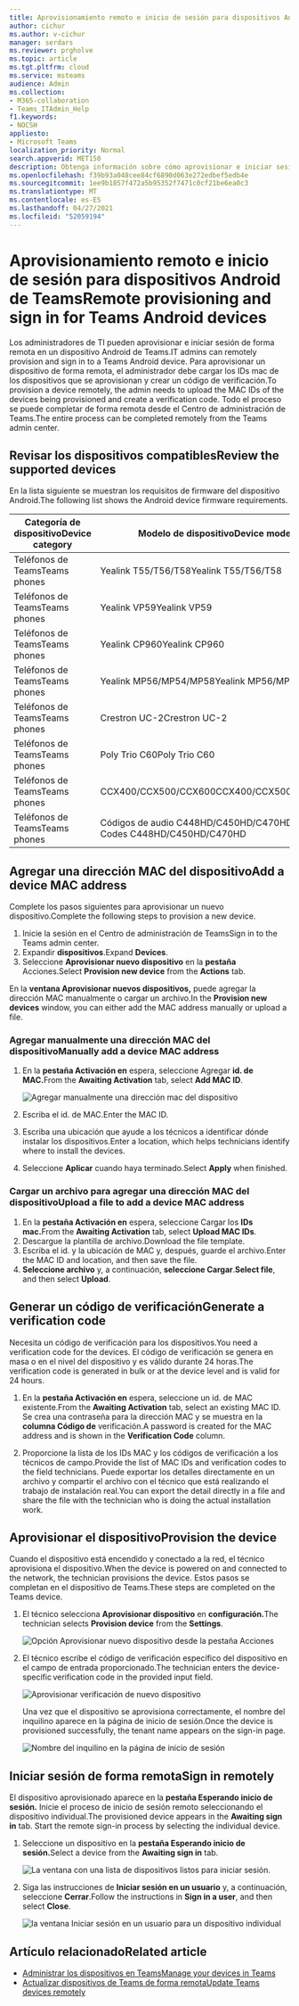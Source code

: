 ```yaml
---
title: Aprovisionamiento remoto e inicio de sesión para dispositivos Android de Teams
author: cichur
ms.author: v-cichur
manager: serdars
ms.reviewer: prgholve
ms.topic: article
ms.tgt.pltfrm: cloud
ms.service: msteams
audience: Admin
ms.collection:
- M365-collaboration
- Teams_ITAdmin_Help
f1.keywords:
- NOCSH
appliesto:
- Microsoft Teams
localization_priority: Normal
search.appverid: MET150
description: Obtenga información sobre cómo aprovisionar e iniciar sesión de forma remota en dispositivos Android de Teams
ms.openlocfilehash: f39b93a048cee84cf6890d063e272edbef5edb4e
ms.sourcegitcommit: 1ee9b1857f472a5b95352f7471c0cf21be6ea0c3
ms.translationtype: MT
ms.contentlocale: es-ES
ms.lasthandoff: 04/27/2021
ms.locfileid: "52059194"
---
```

# <a name="remote-provisioning-and-sign-in-for-teams-android-devices"></a><span data-ttu-id="80a42-103">Aprovisionamiento remoto e inicio de sesión para dispositivos Android de Teams</span><span class="sxs-lookup"><span data-stu-id="80a42-103">Remote provisioning and sign in for Teams Android devices</span></span>

<span data-ttu-id="80a42-104">Los administradores de TI pueden aprovisionar e iniciar sesión de forma remota en un dispositivo Android de Teams.</span><span class="sxs-lookup"><span data-stu-id="80a42-104">IT admins can remotely provision and sign in to a Teams Android device.</span></span> <span data-ttu-id="80a42-105">Para aprovisionar un dispositivo de forma remota, el administrador debe cargar los IDs mac de los dispositivos que se aprovisionan y crear un código de verificación.</span><span class="sxs-lookup"><span data-stu-id="80a42-105">To provision a device remotely, the admin needs to upload the MAC IDs of the devices being provisioned and create a verification code.</span></span> <span data-ttu-id="80a42-106">Todo el proceso se puede completar de forma remota desde el Centro de administración de Teams.</span><span class="sxs-lookup"><span data-stu-id="80a42-106">The entire process can be completed remotely from the Teams admin center.</span></span>

## <a name="review-the-supported-devices"></a><span data-ttu-id="80a42-107">Revisar los dispositivos compatibles</span><span class="sxs-lookup"><span data-stu-id="80a42-107">Review the supported devices</span></span>

<span data-ttu-id="80a42-108">En la lista siguiente se muestran los requisitos de firmware del dispositivo Android.</span><span class="sxs-lookup"><span data-stu-id="80a42-108">The following list shows the Android device firmware requirements.</span></span>

|<span data-ttu-id="80a42-109">Categoría de dispositivo</span><span class="sxs-lookup"><span data-stu-id="80a42-109">Device category</span></span>|<span data-ttu-id="80a42-110">Modelo de dispositivo</span><span class="sxs-lookup"><span data-stu-id="80a42-110">Device model</span></span>|<span data-ttu-id="80a42-111">Versión de firmware</span><span class="sxs-lookup"><span data-stu-id="80a42-111">Firmware version</span></span>|
|-|-|-|
|<span data-ttu-id="80a42-112">Teléfonos de Teams</span><span class="sxs-lookup"><span data-stu-id="80a42-112">Teams phones</span></span>|<span data-ttu-id="80a42-113">Yealink T55/T56/T58</span><span class="sxs-lookup"><span data-stu-id="80a42-113">Yealink T55/T56/T58</span></span>|<span data-ttu-id="80a42-114">58.15.0.124</span><span class="sxs-lookup"><span data-stu-id="80a42-114">58.15.0.124</span></span>|
|<span data-ttu-id="80a42-115">Teléfonos de Teams</span><span class="sxs-lookup"><span data-stu-id="80a42-115">Teams phones</span></span>|<span data-ttu-id="80a42-116">Yealink VP59</span><span class="sxs-lookup"><span data-stu-id="80a42-116">Yealink VP59</span></span>|<span data-ttu-id="80a42-117">91.15.0.58</span><span class="sxs-lookup"><span data-stu-id="80a42-117">91.15.0.58</span></span>|
|<span data-ttu-id="80a42-118">Teléfonos de Teams</span><span class="sxs-lookup"><span data-stu-id="80a42-118">Teams phones</span></span>|<span data-ttu-id="80a42-119">Yealink CP960</span><span class="sxs-lookup"><span data-stu-id="80a42-119">Yealink CP960</span></span>|<span data-ttu-id="80a42-120">73.15.0.117</span><span class="sxs-lookup"><span data-stu-id="80a42-120">73.15.0.117</span></span>|
|<span data-ttu-id="80a42-121">Teléfonos de Teams</span><span class="sxs-lookup"><span data-stu-id="80a42-121">Teams phones</span></span>|<span data-ttu-id="80a42-122">Yealink MP56/MP54/MP58</span><span class="sxs-lookup"><span data-stu-id="80a42-122">Yealink MP56/MP54/MP58</span></span>|<span data-ttu-id="80a42-123">122.15.0.36</span><span class="sxs-lookup"><span data-stu-id="80a42-123">122.15.0.36</span></span>|
|<span data-ttu-id="80a42-124">Teléfonos de Teams</span><span class="sxs-lookup"><span data-stu-id="80a42-124">Teams phones</span></span>|<span data-ttu-id="80a42-125">Crestron UC-2</span><span class="sxs-lookup"><span data-stu-id="80a42-125">Crestron UC-2</span></span>|<span data-ttu-id="80a42-126">1.0.3.52</span><span class="sxs-lookup"><span data-stu-id="80a42-126">1.0.3.52</span></span>|
|<span data-ttu-id="80a42-127">Teléfonos de Teams</span><span class="sxs-lookup"><span data-stu-id="80a42-127">Teams phones</span></span>|  <span data-ttu-id="80a42-128">Poly Trio C60</span><span class="sxs-lookup"><span data-stu-id="80a42-128">Poly Trio C60</span></span>|  <span data-ttu-id="80a42-129">7.0.2.1071</span><span class="sxs-lookup"><span data-stu-id="80a42-129">7.0.2.1071</span></span>|
|<span data-ttu-id="80a42-130">Teléfonos de Teams</span><span class="sxs-lookup"><span data-stu-id="80a42-130">Teams phones</span></span>|  <span data-ttu-id="80a42-131">CCX400/CCX500/CCX600</span><span class="sxs-lookup"><span data-stu-id="80a42-131">CCX400/CCX500/CCX600</span></span>    |<span data-ttu-id="80a42-132">7.0.2.1072</span><span class="sxs-lookup"><span data-stu-id="80a42-132">7.0.2.1072</span></span>|
|<span data-ttu-id="80a42-133">Teléfonos de Teams</span><span class="sxs-lookup"><span data-stu-id="80a42-133">Teams phones</span></span>|  <span data-ttu-id="80a42-134">Códigos de audio C448HD/C450HD/C470HD</span><span class="sxs-lookup"><span data-stu-id="80a42-134">Audio Codes C448HD/C450HD/C470HD</span></span>|   <span data-ttu-id="80a42-135">1.10.120</span><span class="sxs-lookup"><span data-stu-id="80a42-135">1.10.120</span></span>|

## <a name="add-a-device-mac-address"></a><span data-ttu-id="80a42-136">Agregar una dirección MAC del dispositivo</span><span class="sxs-lookup"><span data-stu-id="80a42-136">Add a device MAC address</span></span>

<span data-ttu-id="80a42-137">Complete los pasos siguientes para aprovisionar un nuevo dispositivo.</span><span class="sxs-lookup"><span data-stu-id="80a42-137">Complete the following steps to provision a new device.</span></span>

1. <span data-ttu-id="80a42-138">Inicie la sesión en el Centro de administración de Teams</span><span class="sxs-lookup"><span data-stu-id="80a42-138">Sign in to the Teams admin center.</span></span>
2. <span data-ttu-id="80a42-139">Expandir **dispositivos**.</span><span class="sxs-lookup"><span data-stu-id="80a42-139">Expand **Devices**.</span></span>
3. <span data-ttu-id="80a42-140">Seleccione **Aprovisionar nuevo dispositivo** en la **pestaña** Acciones.</span><span class="sxs-lookup"><span data-stu-id="80a42-140">Select **Provision new device** from the **Actions** tab.</span></span>

<span data-ttu-id="80a42-141">En la **ventana Aprovisionar nuevos dispositivos,** puede agregar la dirección MAC manualmente o cargar un archivo.</span><span class="sxs-lookup"><span data-stu-id="80a42-141">In the **Provision new devices** window, you can either add the MAC address manually or upload a file.</span></span>

### <a name="manually-add-a-device-mac-address"></a><span data-ttu-id="80a42-142">Agregar manualmente una dirección MAC del dispositivo</span><span class="sxs-lookup"><span data-stu-id="80a42-142">Manually add a device MAC address</span></span>

1. <span data-ttu-id="80a42-143">En la **pestaña Activación en** espera, seleccione Agregar **id. de MAC.**</span><span class="sxs-lookup"><span data-stu-id="80a42-143">From the **Awaiting Activation** tab, select **Add MAC ID**.</span></span>

   ![Agregar manualmente una dirección mac del dispositivo](../media/remote-provision-6.png)

1. <span data-ttu-id="80a42-145">Escriba el id. de MAC.</span><span class="sxs-lookup"><span data-stu-id="80a42-145">Enter the MAC ID.</span></span>
1. <span data-ttu-id="80a42-146">Escriba una ubicación que ayude a los técnicos a identificar dónde instalar los dispositivos.</span><span class="sxs-lookup"><span data-stu-id="80a42-146">Enter a location, which helps technicians identify where to install the devices.</span></span>
1. <span data-ttu-id="80a42-147">Seleccione **Aplicar** cuando haya terminado.</span><span class="sxs-lookup"><span data-stu-id="80a42-147">Select **Apply** when finished.</span></span>

### <a name="upload-a-file-to-add-a-device-mac-address"></a><span data-ttu-id="80a42-148">Cargar un archivo para agregar una dirección MAC del dispositivo</span><span class="sxs-lookup"><span data-stu-id="80a42-148">Upload a file to add a device MAC address</span></span>

1. <span data-ttu-id="80a42-149">En la **pestaña Activación en** espera, seleccione Cargar los **IDs mac.**</span><span class="sxs-lookup"><span data-stu-id="80a42-149">From the **Awaiting Activation** tab, select **Upload MAC IDs**.</span></span>
2. <span data-ttu-id="80a42-150">Descargue la plantilla de archivo.</span><span class="sxs-lookup"><span data-stu-id="80a42-150">Download the file template.</span></span>
3. <span data-ttu-id="80a42-151">Escriba el id. y la ubicación de MAC y, después, guarde el archivo.</span><span class="sxs-lookup"><span data-stu-id="80a42-151">Enter the MAC ID and location, and then save the file.</span></span>
4. <span data-ttu-id="80a42-152">**Seleccione archivo** y, a continuación, **seleccione Cargar**.</span><span class="sxs-lookup"><span data-stu-id="80a42-152">**Select file**, and then select **Upload**.</span></span>

## <a name="generate-a-verification-code"></a><span data-ttu-id="80a42-153">Generar un código de verificación</span><span class="sxs-lookup"><span data-stu-id="80a42-153">Generate a verification code</span></span>

<span data-ttu-id="80a42-154">Necesita un código de verificación para los dispositivos.</span><span class="sxs-lookup"><span data-stu-id="80a42-154">You need a verification code for the devices.</span></span> <span data-ttu-id="80a42-155">El código de verificación se genera en masa o en el nivel del dispositivo y es válido durante 24 horas.</span><span class="sxs-lookup"><span data-stu-id="80a42-155">The verification code is generated in bulk or at the device level and is valid for 24 hours.</span></span>

1. <span data-ttu-id="80a42-156">En la **pestaña Activación en** espera, seleccione un id. de MAC existente.</span><span class="sxs-lookup"><span data-stu-id="80a42-156">From the **Awaiting Activation** tab, select an existing MAC ID.</span></span>
   <span data-ttu-id="80a42-157">Se crea una contraseña para la dirección MAC y se muestra en la **columna Código de** verificación.</span><span class="sxs-lookup"><span data-stu-id="80a42-157">A password is created for the MAC address and is shown in the **Verification Code** column.</span></span>

2. <span data-ttu-id="80a42-158">Proporcione la lista de los IDs MAC y los códigos de verificación a los técnicos de campo.</span><span class="sxs-lookup"><span data-stu-id="80a42-158">Provide the list of MAC IDs and verification codes to the field technicians.</span></span> <span data-ttu-id="80a42-159">Puede exportar los detalles directamente en un archivo y compartir el archivo con el técnico que está realizando el trabajo de instalación real.</span><span class="sxs-lookup"><span data-stu-id="80a42-159">You can export the detail directly in a file and share the file with the technician who is doing the actual installation work.</span></span>

## <a name="provision-the-device"></a><span data-ttu-id="80a42-160">Aprovisionar el dispositivo</span><span class="sxs-lookup"><span data-stu-id="80a42-160">Provision the device</span></span>

<span data-ttu-id="80a42-161">Cuando el dispositivo está encendido y conectado a la red, el técnico aprovisiona el dispositivo.</span><span class="sxs-lookup"><span data-stu-id="80a42-161">When the device is powered on and connected to the network, the technician provisions the device.</span></span> <span data-ttu-id="80a42-162">Estos pasos se completan en el dispositivo de Teams.</span><span class="sxs-lookup"><span data-stu-id="80a42-162">These steps are completed on the Teams device.</span></span>

1. <span data-ttu-id="80a42-163">El técnico selecciona **Aprovisionar dispositivo** en **configuración.**</span><span class="sxs-lookup"><span data-stu-id="80a42-163">The technician selects **Provision device** from the **Settings**.</span></span>  

   ![Opción Aprovisionar nuevo dispositivo desde la pestaña Acciones](../media/provision-device1.png)
  
2. <span data-ttu-id="80a42-165">El técnico escribe el código de verificación específico del dispositivo en el campo de entrada proporcionado.</span><span class="sxs-lookup"><span data-stu-id="80a42-165">The technician enters the device-specific verification code in the provided input field.</span></span>

   ![Aprovisionar verificación de nuevo dispositivo](../media/provision-device-verification1.png)

   <span data-ttu-id="80a42-167">Una vez que el dispositivo se aprovisiona correctamente, el nombre del inquilino aparece en la página de inicio de sesión.</span><span class="sxs-lookup"><span data-stu-id="80a42-167">Once the device is provisioned successfully, the tenant name appears on the sign-in page.</span></span>

   ![Nombre del inquilino en la página de inicio de sesión](../media/provision-code.png)

## <a name="sign-in-remotely"></a><span data-ttu-id="80a42-169">Iniciar sesión de forma remota</span><span class="sxs-lookup"><span data-stu-id="80a42-169">Sign in remotely</span></span>

<span data-ttu-id="80a42-170">El dispositivo aprovisionado aparece en la **pestaña Esperando inicio de sesión.** Inicie el proceso de inicio de sesión remoto seleccionando el dispositivo individual.</span><span class="sxs-lookup"><span data-stu-id="80a42-170">The provisioned device appears in the **Awaiting sign in** tab. Start the remote sign-in process by selecting the individual device.</span></span>

1. <span data-ttu-id="80a42-171">Seleccione un dispositivo en la **pestaña Esperando inicio de sesión.**</span><span class="sxs-lookup"><span data-stu-id="80a42-171">Select a device from the **Awaiting sign in** tab.</span></span>

   ![La ventana con una lista de dispositivos listos para iniciar sesión.](../media/remote-device1.png)

2. <span data-ttu-id="80a42-173">Siga las instrucciones de **Iniciar sesión en un usuario** y, a continuación, seleccione **Cerrar**.</span><span class="sxs-lookup"><span data-stu-id="80a42-173">Follow the instructions in **Sign in a user**, and then select **Close**.</span></span>

   ![la ventana Iniciar sesión en un usuario para un dispositivo individual](../media/sign-in-user.png)

## <a name="related-article"></a><span data-ttu-id="80a42-175">Artículo relacionado</span><span class="sxs-lookup"><span data-stu-id="80a42-175">Related article</span></span>

- [<span data-ttu-id="80a42-176">Administrar los dispositivos en Teams</span><span class="sxs-lookup"><span data-stu-id="80a42-176">Manage your devices in Teams</span></span>](device-management.md)
- [<span data-ttu-id="80a42-177">Actualizar dispositivos de Teams de forma remota</span><span class="sxs-lookup"><span data-stu-id="80a42-177">Update Teams devices remotely</span></span>](remote-update.md)
